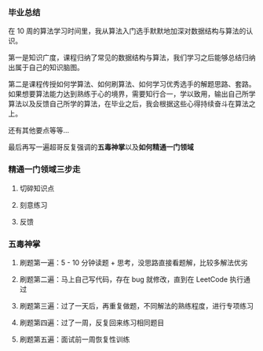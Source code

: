 ### 毕业总结

在 10 周的算法学习时间里，我从算法入门选手默默地加深对数据结构与算法的认识。

第一是知识广度，课程归纳了常见的数据结构与算法，我们学习之后能够总结归纳出属于自己的知识脑图。

第二是课程传授如何学算法、如何刷算法、如何学习优秀选手的解题思路、套路。如果想要算法能力达到熟练于心的境界，需要知行合一，学以致用，输出自己所学算法以及反馈自己所学的算法，在毕业之后，我会根据这些心得持续奋斗在算法之上。

还有其他要点等等...

最后再写一遍超哥反复强调的**五毒神掌**以及**如何精通一门领域**

### 精通一门领域三步走

1. 切碎知识点

2. 刻意练习

3. 反馈

### 五毒神掌

1. 刷题第一遍：5 - 10 分钟读题 + 思考，没思路直接看题解，比较多解法优劣

2. 刷题第二遍：马上自己写代码，存在 bug 就修改，直到在 LeetCode 执行通过

3. 刷题第三遍：过了一天后，再重复做题，不同解法的熟练程度，进行专项练习

4. 刷题第四遍：过了一周，反复回来练习相同题目

5. 刷题第五遍：面试前一周恢复性训练





















